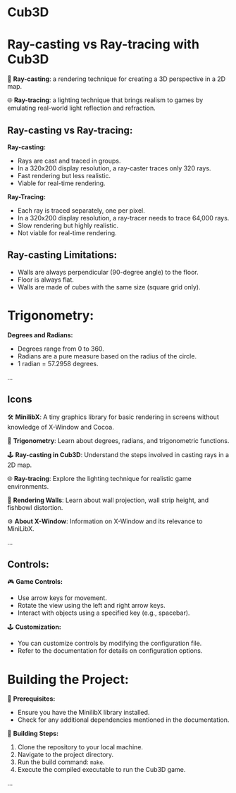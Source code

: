 # Cub3D

# Ray-casting vs Ray-tracing with Cub3D

🚀 **Ray-casting**: a rendering technique for creating a 3D perspective in a 2D map.

🌐 **Ray-tracing**: a lighting technique that brings realism to games by emulating real-world light reflection and refraction.

## Ray-casting vs Ray-tracing:

**Ray-casting:**
- Rays are cast and traced in groups.
- In a 320x200 display resolution, a ray-caster traces only 320 rays.
- Fast rendering but less realistic.
- Viable for real-time rendering.

**Ray-Tracing:**
- Each ray is traced separately, one per pixel.
- In a 320x200 display resolution, a ray-tracer needs to trace 64,000 rays.
- Slow rendering but highly realistic.
- Not viable for real-time rendering.

## Ray-casting Limitations:

- Walls are always perpendicular (90-degree angle) to the floor.
- Floor is always flat.
- Walls are made of cubes with the same size (square grid only).

# Trigonometry:

**Degrees and Radians:**
- Degrees range from 0 to 360.
- Radians are a pure measure based on the radius of the circle.
- 1 radian = 57.2958 degrees.

...

## Icons
🛠️ **MinilibX**: A tiny graphics library for basic rendering in screens without knowledge of X-Window and Cocoa.

📐 **Trigonometry**: Learn about degrees, radians, and trigonometric functions.

🕹️ **Ray-casting in Cub3D**: Understand the steps involved in casting rays in a 2D map.

🌐 **Ray-tracing**: Explore the lighting technique for realistic game environments.

🎨 **Rendering Walls**: Learn about wall projection, wall strip height, and fishbowl distortion.

⚙️ **About X-Window**: Information on X-Window and its relevance to MiniLibX.

...

## Controls:

🎮 **Game Controls:**
- Use arrow keys for movement.
- Rotate the view using the left and right arrow keys.
- Interact with objects using a specified key (e.g., spacebar).

🕹️ **Customization:**
- You can customize controls by modifying the configuration file.
- Refer to the documentation for details on configuration options.

# Building the Project:

🔧 **Prerequisites:**
- Ensure you have the MinilibX library installed.
- Check for any additional dependencies mentioned in the documentation.

🚀 **Building Steps:**
1. Clone the repository to your local machine.
2. Navigate to the project directory.
3. Run the build command: `make`.
4. Execute the compiled executable to run the Cub3D game.

...

